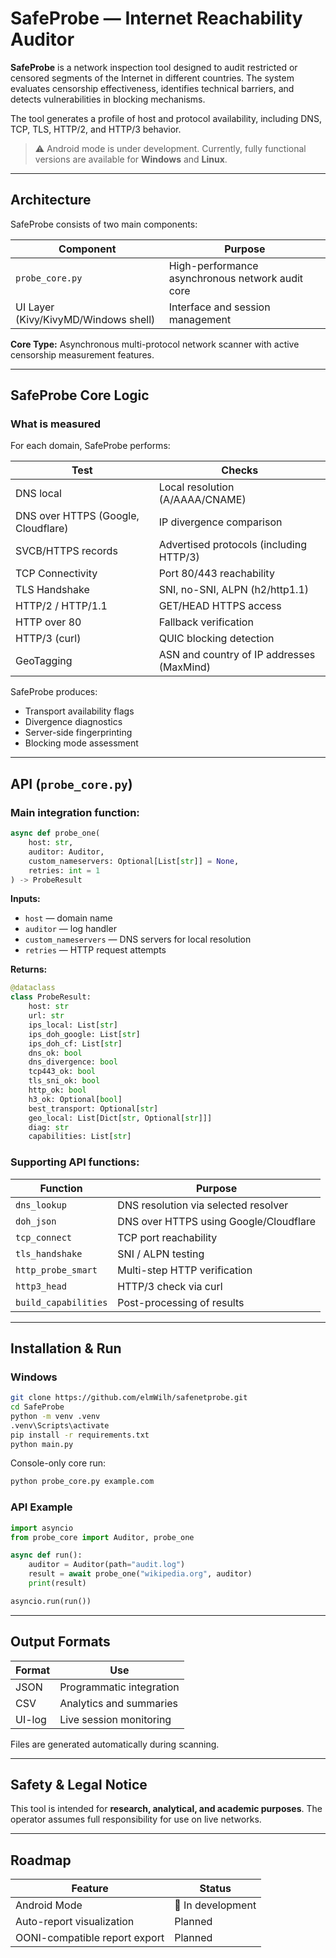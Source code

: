 # SafeProbe — Internet Reachability Auditor

**SafeProbe** is a network inspection tool designed to audit restricted or censored segments of the Internet in different countries. The system evaluates censorship effectiveness, identifies technical barriers, and detects vulnerabilities in blocking mechanisms.

The tool generates a profile of host and protocol availability, including DNS, TCP, TLS, HTTP/2, and HTTP/3 behavior.

> ⚠ Android mode is under development. Currently, fully functional versions are available for **Windows** and **Linux**.

---

## Architecture

SafeProbe consists of two main components:

| Component | Purpose |
|-----------|---------|
| `probe_core.py` | High-performance asynchronous network audit core |
| UI Layer (Kivy/KivyMD/Windows shell) | Interface and session management |

**Core Type:** Asynchronous multi-protocol network scanner with active censorship measurement features.

---

## SafeProbe Core Logic

### What is measured

For each domain, SafeProbe performs:

| Test | Checks |
|------|--------|
| DNS local | Local resolution (A/AAAA/CNAME) |
| DNS over HTTPS (Google, Cloudflare) | IP divergence comparison |
| SVCB/HTTPS records | Advertised protocols (including HTTP/3) |
| TCP Connectivity | Port 80/443 reachability |
| TLS Handshake | SNI, no-SNI, ALPN (h2/http1.1) |
| HTTP/2 / HTTP/1.1 | GET/HEAD HTTPS access |
| HTTP over 80 | Fallback verification |
| HTTP/3 (curl) | QUIC blocking detection |
| GeoTagging | ASN and country of IP addresses (MaxMind) |

SafeProbe produces:

- Transport availability flags  
- Divergence diagnostics  
- Server-side fingerprinting  
- Blocking mode assessment  

---

## API (`probe_core.py`)

### Main integration function:

```python
async def probe_one(
    host: str,
    auditor: Auditor,
    custom_nameservers: Optional[List[str]] = None,
    retries: int = 1
) -> ProbeResult
````

**Inputs:**

* `host` — domain name
* `auditor` — log handler
* `custom_nameservers` — DNS servers for local resolution
* `retries` — HTTP request attempts

**Returns:**

```python
@dataclass
class ProbeResult:
    host: str
    url: str
    ips_local: List[str]
    ips_doh_google: List[str]
    ips_doh_cf: List[str]
    dns_ok: bool
    dns_divergence: bool
    tcp443_ok: bool
    tls_sni_ok: bool
    http_ok: bool
    h3_ok: Optional[bool]
    best_transport: Optional[str]
    geo_local: List[Dict[str, Optional[str]]]
    diag: str
    capabilities: List[str]
```

### Supporting API functions:

| Function             | Purpose                                |
| -------------------- | -------------------------------------- |
| `dns_lookup`         | DNS resolution via selected resolver   |
| `doh_json`           | DNS over HTTPS using Google/Cloudflare |
| `tcp_connect`        | TCP port reachability                  |
| `tls_handshake`      | SNI / ALPN testing                     |
| `http_probe_smart`   | Multi-step HTTP verification           |
| `http3_head`         | HTTP/3 check via curl                  |
| `build_capabilities` | Post-processing of results             |

---

## Installation & Run

### Windows

```bash
git clone https://github.com/elmWilh/safenetprobe.git
cd SafeProbe
python -m venv .venv
.venv\Scripts\activate
pip install -r requirements.txt
python main.py
```

Console-only core run:

```bash
python probe_core.py example.com
```

### API Example

```python
import asyncio
from probe_core import Auditor, probe_one

async def run():
    auditor = Auditor(path="audit.log")
    result = await probe_one("wikipedia.org", auditor)
    print(result)

asyncio.run(run())
```

---

## Output Formats

| Format | Use                      |
| ------ | ------------------------ |
| JSON   | Programmatic integration |
| CSV    | Analytics and summaries  |
| UI-log | Live session monitoring  |

Files are generated automatically during scanning.

---

## Safety & Legal Notice

This tool is intended for **research, analytical, and academic purposes**. The operator assumes full responsibility for use on live networks.

---

## Roadmap

| Feature                       | Status            |
| ----------------------------- | ----------------- |
| Android Mode                  | 🚧 In development |
| Auto-report visualization     | Planned           |
| OONI-compatible report export | Planned           |


